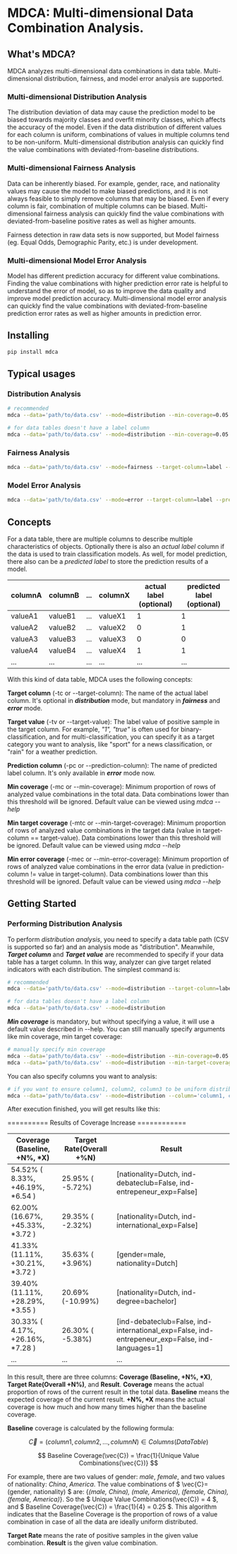 # MDCA: Multi-dimensional Data Combination Analysis.

## What's MDCA?

MDCA analyzes multi-dimensional data combinations in data table.
Multi-dimensional distribution, fairness, and model error analysis are supported.

### Multi-dimensional Distribution Analysis

The distribution deviation of data may cause the prediction model to be biased towards majority classes and overfit minority classes, which affects the accuracy of the model.
Even if the data distribution of different values for each column is uniform, combinations of values in multiple columns tend to be non-uniform.
Multi-dimensional distribution analysis can quickly find the value combinations with deviated-from-baseline distributions.

### Multi-dimensional Fairness Analysis

Data can be inherently biased. For example, gender, race, and nationality values may cause the model to make biased predictions,
and it is not always feasible to simply remove columns that may be biased.
Even if every column is fair, combination of multiple columns can be biased.
Multi-dimensional fairness analysis can quickly find the value combinations with deviated-from-baseline positive rates as well as higher amounts.

Fairness detection in raw data sets is now supported, but Model fairness (eg. Equal Odds, Demographic Parity, etc.) is under development.

### Multi-dimensional Model Error Analysis

Model has different prediction accuracy for different value combinations.
Finding the value combinations with higher prediction error rate is helpful to understand the error of model, so as to improve the data quality and improve model prediction accuracy.
Multi-dimensional model error analysis can quickly find the value combinations with deviated-from-baseline prediction error rates as well as higher amounts in prediction error.

## Installing

```bash
pip install mdca
```

## Typical usages

### Distribution Analysis

```bash
# recommended
mdca --data='path/to/data.csv' --mode=distribution --min-coverage=0.05 --target-column=label --target-value=1  

# for data tables doesn't have a label column
mdca --data='path/to/data.csv' --mode=distribution --min-coverage=0.05  
```

### Fairness Analysis

```bash
mdca --data='path/to/data.csv' --mode=fairness --target-column=label --target-value=true --min-coverage=0.05  
```

### Model Error Analysis

```bash
mdca --data='path/to/data.csv' --mode=error --target-column=label --prediction-column=label_pred --min-error-coverage=0.05  
```

## Concepts

For a data table, there are multiple columns to describe multiple characteristics of objects.
Optionally there is also an _actual label_ column if the data is used to train classification models.
As well, for model prediction, there also can be a _predicted label_ to store the prediction results of a model.


| columnA | columnB | ... | columnX | actual label<br/>(optional) | predicted label<br/>(optional) |
| ------- | ------- | --- | ------- | --------------------------- | ------------------------------ |
| valueA1 | valueB1 | ... | valueX1 | 1                           | 1                              |
| valueA2 | valueB2 | ... | valueX2 | 0                           | 1                              |
| valueA3 | valueB3 | ... | valueX3 | 0                           | 0                              |
| valueA4 | valueB4 | ... | valueX4 | 1                           | 1                              |
| ...     | ...     | ... | ...     | ...                         | ...                            |

With this kind of data table, MDCA uses the following concepts:

**Target column** (-tc or --target-column): The name of the actual label column. It's optional in **_distribution_** mode,
but mandatory in **_fairness_** and **_error_** mode.

**Target value** (-tv or --target-value): The label value of positive sample in the target column.
For example, _"1", "true"_ is often used for binary-classification, and for multi-classification,
you can specify it as a target category you want to analysis, like "sport" for a news classification,
or "rain" for a weather prediction.

**Prediction column** (-pc or --prediction-column): The name of predicted label column. It's only available in **_error_** mode now.

**Min coverage** (-mc or --min-coverage): Minimum proportion of rows of analyzed value combinations in the total data.
Data combinations lower than this threshold will be ignored. Default value can be viewed using _mdca --help_

**Min target coverage** (-mtc or --min-target-coverage): Minimum proportion of rows of analyzed value combinations in the target data (value in target-column == target-value).
Data combinations lower than this threshold will be ignored. Default value can be viewed using _mdca --help_

**Min error coverage** (-mec or --min-error-coverage): Minimum proportion of rows of analyzed value combinations in the error data (value in prediction-column != value in target-column). Data combinations lower than this threshold will be ignored. Default value can be viewed using _mdca --help_

## Getting Started

### Performing Distribution Analysis

To perform _distribution analysis_, you need to specify a data table path (CSV is supported so far) and an analysis mode as "distribution".
Meanwhile, **_Target column_** and **_Target value_** are recommended to specify if your data table has a target column.
In this way, analyzer can give target related indicators with each distribution.
The simplest command is:
```bash
# recommended
mdca --data='path/to/data.csv' --mode=distribution --target-column=label --target-value=1

# for data tables doesn't have a label column
mdca --data='path/to/data.csv' --mode=distribution

```

**_Min coverage_** is mandatory, but without specifying a value, it will use a default value described in --help.
You can still manually specify arguments like min coverage, min target coverage:
```bash
# manually specify min coverage
mdca --data='path/to/data.csv' --mode=distribution --min-coverage=0.05  
mdca --data='path/to/data.csv' --mode=distribution --min-target-coverage=0.05  
```

You can also specify columns you want to analysis:
```bash
# if you want to ensure column1, column2, column3 to be uniform distributed
mdca --data='path/to/data.csv' --mode=distribution --column='column1, column2, column3'  
```

After execution finished, you will get results like this:

========== Results of Coverage Increase ============


| Coverage (Baseline, +N%, *X)     | Target Rate(Overall +%N) | Result                                                                                          |
| -------------------------------- | ------------------------ | ----------------------------------------------------------------------------------------------- |
| 54.52% ( 8.33%, +46.19%, *6.54 ) | 25.95% ( -5.72%)         | [nationality=Dutch, ind-debateclub=False, ind-entrepeneur_exp=False]                            |
| 62.00% (16.67%, +45.33%, *3.72 ) | 29.35% ( -2.32%)         | [nationality=Dutch, ind-international_exp=False]                                                |
| 41.33% (11.11%, +30.21%, *3.72 ) | 35.63% ( +3.96%)         | [gender=male, nationality=Dutch]                                                                |
| 39.40% (11.11%, +28.29%, *3.55 ) | 20.69% (-10.99%)         | [nationality=Dutch, ind-degree=bachelor]                                                        |
| 30.33% ( 4.17%, +26.16%, *7.28 ) | 26.30% ( -5.38%)         | [ind-debateclub=False, ind-international_exp=False, ind-entrepeneur_exp=False, ind-languages=1] |
| ...                              | ...                      | ...                                                                                             |

In this result, there are three columns: **Coverage (Baseline, +N%, *X)**, **Target Rate(Overall +N%)**, and **Result**.
**Coverage** means the actual proportion of rows of the current result in the total data. **Baseline** means the expected coverage of the current result. __+N%, *X__ means the actual coverage is how much and how many times higher than the baseline coverage.

**Baseline** coverage is calculated by the following formula:

$$
\vec{C} = (column1, column2, ..., columnN) ∈ Columns(Data Table)
$$

$$
Baseline Coverage(\vec{C}) = \frac{1}{Unique Value Combinations(\vec{C})}
$$

For example, there are two values of gender: *male*, *female*, and two values of nationality: *China*, *America*.
The value combinations of $ \vec{C}=(gender, nationality) $ are: {*(male, China), (male, America), (female, China), (female, America)*}.
So the $ Unique Value Combinations(\vec{C}) = 4 $, and $ Baseline Coverage(\vec{C}) = \frac{1}{4} = 0.25 $.
This algorithm indicates that the Baseline Coverage is the proportion of rows of a value combination in case of all the data are ideally uniform distributed.

**Target Rate** means the rate of positive samples in the given value combination. **Result** is the given value combination.
